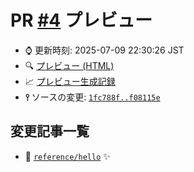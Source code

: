 # PR [\#4](https://github.com/akinomyoga/cpprefjp-site/pull/4) プレビュー
- &#x231a; 更新時刻: 2025-07-09 22:30:26 JST
- &#x1f50d; [プレビュー (HTML)](https://akinomyoga.github.io/cpprefjp-site/gen/pull/4)
- &#x1f4c8; [プレビュー生成記録](https://github.com/akinomyoga/cpprefjp-site/actions?query=event%3Apull_request_target+branch%3Apreview_link.test)
- **&#x2AEF;** ソースの変更: [`1fc788f..f08115e`](https://github.com/akinomyoga/cpprefjp-site/compare/1fc788f93e4afec3eb27c76925cc7ce40065bfd0..f08115e9503b0e6f150553a82c17ba5bde945c4e)

## 変更記事一覧

- &#x1f4dd; [`reference/hello`](https://akinomyoga.github.io/cpprefjp-site/gen/pull/4/reference/hello.html) &#x2728;
